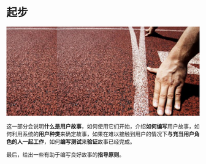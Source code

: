 # 起步

![起步](images/starting.jpg)

这一部分会说明**什么是用户故事**，如何使用它们开始，介绍**如何编写**用户故事，如何利用系统的**用户种类**来确定故事，如果在难以接触到用户的情况下**与充当用户角色的人一起工作**，如何**编写测试**来**验证**故事已经完成。

最后，给出一些有助于编写良好故事的**指导原则**。